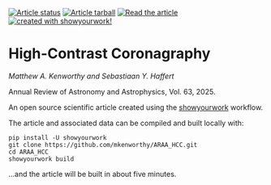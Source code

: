 <a href="https://github.com/mkenworthy/ARAA_HCC/actions/workflows/build.yml"><img src="https://github.com/mkenworthy/ARAA_HCC/actions/workflows/build.yml/badge.svg?branch=main" alt="Article status"/></a>
<a href="https://github.com/mkenworthy/ARAA_HCC/raw/main-pdf/arxiv.tar.gz"><img src="https://img.shields.io/badge/article-tarball-blue.svg?style=flat" alt="Article tarball"/></a>
<a href="https://github.com/mkenworthy/ARAA_HCC/raw/main-pdf/ms.pdf"><img src="https://img.shields.io/badge/article-pdf-blue.svg?style=flat" alt="Read the article"/></a>
<a href="https://github.com/showyourwork/showyourwork"><img src="https://img.shields.io/badge/created%20with-showyourwork!-ff0000" alt="created with showyourwork!"></a>

# High-Contrast Coronagraphy

*Matthew A. Kenworthy and Sebastiaan Y. Haffert* 

Annual Review of Astronomy and Astrophysics, Vol. 63, 2025.

An open source scientific article created using the [showyourwork](https://github.com/showyourwork/showyourwork) workflow.

The article and associated data can be compiled and built locally with:

    pip install -U showyourwork
    git clone https://github.com/mkenworthy/ARAA_HCC.git
    cd ARAA_HCC
    showyourwork build

...and the article will be built in about five minutes.
